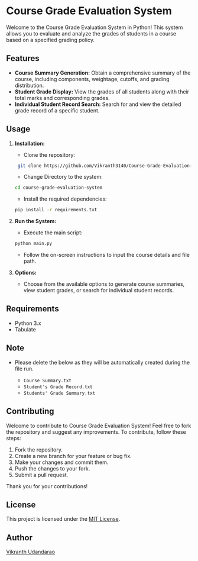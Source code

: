 # Course Grade Evaluation System

Welcome to the Course Grade Evaluation System in Python! This system allows you to evaluate and analyze the grades of students in a course based on a specified grading policy.

## Features

- **Course Summary Generation:** Obtain a comprehensive summary of the course, including components, weightage, cutoffs, and grading distribution.
- **Student Grade Display:** View the grades of all students along with their total marks and corresponding grades.
- **Individual Student Record Search:** Search for and view the detailed grade record of a specific student.

## Usage

1. **Installation:**

   - Clone the repository:
   ```bash
    git clone https://github.com/Vikranth3140/Course-Grade-Evaluation-System.git
    ```

    - Change Directory to the system:
    ```bash
    cd course-grade-evaluation-system
    ```
    
    - Install the required dependencies:
    ```bash
    pip install -r requirements.txt
    ```

2. **Run the System:**

   - Execute the main script:
    ```bash
    python main.py
    ```
   - Follow the on-screen instructions to input the course details and file path.

3. **Options:**
   - Choose from the available options to generate course summaries, view student grades, or search for individual student records.

## Requirements

- Python 3.x
- Tabulate

## Note

- Please delete the below as they will be automatically created during the file run.

    - `Course Summary.txt`
    - `Student's Grade Record.txt`
    - `Students' Grade Summary.txt`

## Contributing

Welcome to contribute to Course Grade Evaluation System! Feel free to fork the repository and suggest any improvements. To contribute, follow these steps:

1.  Fork the repository.
2.  Create a new branch for your feature or bug fix.
3.  Make your changes and commit them.
4.  Push the changes to your fork.
5.  Submit a pull request.

Thank you for your contributions!

## License

This project is licensed under the [MIT License](LICENSE).

## Author

[Vikranth Udandarao](https://github.com/Vikranth3140)